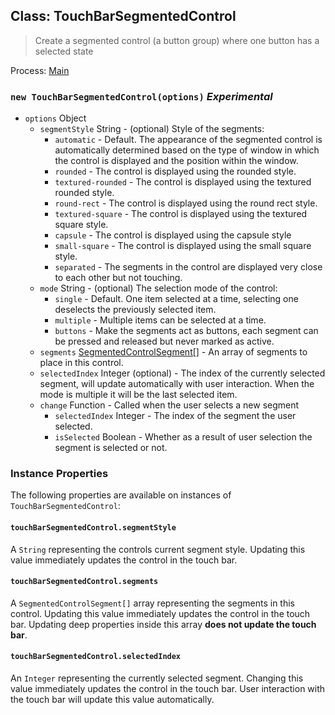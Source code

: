 ## Class: TouchBarSegmentedControl

> Create a segmented control (a button group) where one button has a selected
> state

Process: [Main](../tutorial/quick-start.md#main-process)

### `new TouchBarSegmentedControl(options)` _Experimental_

* `options` Object
  * `segmentStyle` String - (optional) Style of the segments:
    * `automatic` - Default. The appearance of the segmented control is
      automatically determined based on the type of window in which the control
      is displayed and the position within the window.
    * `rounded` - The control is displayed using the rounded style.
    * `textured-rounded` - The control is displayed using the textured rounded
      style.
    * `round-rect` - The control is displayed using the round rect style.
    * `textured-square` - The control is displayed using the textured square
      style.
    * `capsule` - The control is displayed using the capsule style
    * `small-square` - The control is displayed using the small square style.
    * `separated` - The segments in the control are displayed very close to each
      other but not touching.
  * `mode` String - (optional) The selection mode of the control:
    * `single` - Default. One item selected at a time, selecting one deselects
      the previously selected item.
    * `multiple` - Multiple items can be selected at a time.
    * `buttons` - Make the segments act as buttons, each segment can be pressed
      and released but never marked as active.
  * `segments`
    [SegmentedControlSegment[]](structures/segmented-control-segment.md) - An
    array of segments to place in this control.
  * `selectedIndex` Integer (optional) - The index of the currently selected
    segment, will update automatically with user interaction. When the mode is
    multiple it will be the last selected item.
  * `change` Function - Called when the user selects a new segment
    * `selectedIndex` Integer - The index of the segment the user selected.
    * `isSelected` Boolean - Whether as a result of user selection the segment
      is selected or not.

### Instance Properties

The following properties are available on instances of
`TouchBarSegmentedControl`:

#### `touchBarSegmentedControl.segmentStyle`

A `String` representing the controls current segment style. Updating this value
immediately updates the control in the touch bar.

#### `touchBarSegmentedControl.segments`

A `SegmentedControlSegment[]` array representing the segments in this control.
Updating this value immediately updates the control in the touch bar. Updating
deep properties inside this array **does not update the touch bar**.

#### `touchBarSegmentedControl.selectedIndex`

An `Integer` representing the currently selected segment. Changing this value
immediately updates the control in the touch bar. User interaction with the
touch bar will update this value automatically.
